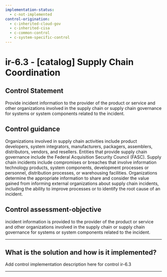 ```yaml
---
implementation-status:
  - c-not-implemented
control-origination:
  - c-inherited-cloud-gov
  - c-inherited-cisa
  - c-common-control
  - c-system-specific-control
---
```


# ir-6.3 - \[catalog\] Supply Chain Coordination

## Control Statement

Provide incident information to the provider of the product or service and other organizations involved in the supply chain or supply chain governance for systems or system components related to the incident.

## Control guidance

Organizations involved in supply chain activities include product developers, system integrators, manufacturers, packagers, assemblers, distributors, vendors, and resellers. Entities that provide supply chain governance include the Federal Acquisition Security Council (FASC). Supply chain incidents include compromises or breaches that involve information technology products, system components, development processes or personnel, distribution processes, or warehousing facilities. Organizations determine the appropriate information to share and consider the value gained from informing external organizations about supply chain incidents, including the ability to improve processes or to identify the root cause of an incident.

## Control assessment-objective

incident information is provided to the provider of the product or service and other organizations involved in the supply chain or supply chain governance for systems or system components related to the incident.

______________________________________________________________________

## What is the solution and how is it implemented?

Add control implementation description here for control ir-6.3

______________________________________________________________________
